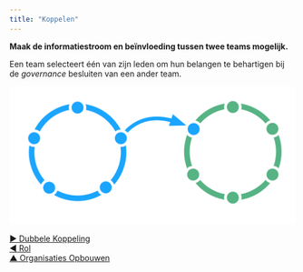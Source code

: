 ```yaml
---
title: "Koppelen"
---
```



**Maak de informatiestroom en beïnvloeding tussen twee teams mogelijk.**

Een team selecteert één van zijn leden om hun belangen te behartigen bij de <dfn data-info="Governance: Het vaststellen van doelstellingen en het nemen en ontwikkelen van besluiten die ervoor moeten zorgen dat deze doelstellingen ook worden bereikt.">governance</dfn> besluiten van een ander team.

![Een cirkel gekoppeld aan een andere cirkel](img/structural-patterns/link.png)

[&#9654; Dubbele Koppeling](double-linking.html)<br/>[&#9664; Rol](role.html)<br/>[&#9650; Organisaties Opbouwen](building-organizations.html)

